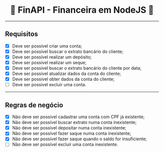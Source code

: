 <h1 align="center">🚀 FinAPI - Financeira em NodeJS 🚀</h1>

---

## Requisitos

- [x] Deve ser possível criar uma conta;
- [x] Deve ser possível buscar o extrato bancário do cliente;
- [x] Deve ser possível realizar um depósito;
- [x] Deve ser possível realizar um seque;
- [x] Deve ser possível buscar o extrato bancário do cliente por data;
- [x] Deve ser possível atualizar dados da conta do cliente;
- [x] Deve ser possível obter dados da conta do cliente;
- [ ] Deve ser possível excluir uma conta.

---

## Regras de negócio

- [x] Não deve ser possível cadastrar uma conta com CPF já existente;
- [x] Não deve ser possível buscar extrato numa conta inexistente;
- [x] Não deve ser possível depositar numa conta inexistente;
- [x] Não deve ser possível fazer saque numa conta inexistente;
- [x] Não deve ser possível fazer saque quando o saldo for insuficiente;
- [ ] Não deve ser possível excluir uma conta inexistente.
